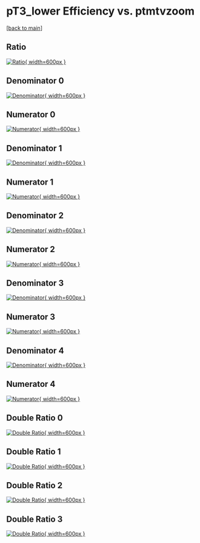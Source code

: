 # pT3_lower Efficiency vs. ptmtvzoom

[[back to main](./)]



## Ratio

[![Ratio](../mtv/var/pT3_lower_loweta_0_1_eff_ptmtvzoom.png){ width=600px }](../mtv/var/pT3_lower_loweta_0_1_eff_ptmtvzoom.pdf)

## Denominator 0

[![Denominator](../mtv/den/pT3_lower_loweta_0_1_eff_ptmtvzoom_den0.png){ width=600px }](../mtv/den/pT3_lower_loweta_0_1_eff_ptmtvzoom_den0.pdf)

## Numerator 0

[![Numerator](../mtv/num/pT3_lower_loweta_0_1_eff_ptmtvzoom_num0.png){ width=600px }](../mtv/num/pT3_lower_loweta_0_1_eff_ptmtvzoom_num0.pdf)

## Denominator 1

[![Denominator](../mtv/den/pT3_lower_loweta_0_1_eff_ptmtvzoom_den1.png){ width=600px }](../mtv/den/pT3_lower_loweta_0_1_eff_ptmtvzoom_den1.pdf)

## Numerator 1

[![Numerator](../mtv/num/pT3_lower_loweta_0_1_eff_ptmtvzoom_num1.png){ width=600px }](../mtv/num/pT3_lower_loweta_0_1_eff_ptmtvzoom_num1.pdf)

## Denominator 2

[![Denominator](../mtv/den/pT3_lower_loweta_0_1_eff_ptmtvzoom_den2.png){ width=600px }](../mtv/den/pT3_lower_loweta_0_1_eff_ptmtvzoom_den2.pdf)

## Numerator 2

[![Numerator](../mtv/num/pT3_lower_loweta_0_1_eff_ptmtvzoom_num2.png){ width=600px }](../mtv/num/pT3_lower_loweta_0_1_eff_ptmtvzoom_num2.pdf)

## Denominator 3

[![Denominator](../mtv/den/pT3_lower_loweta_0_1_eff_ptmtvzoom_den3.png){ width=600px }](../mtv/den/pT3_lower_loweta_0_1_eff_ptmtvzoom_den3.pdf)

## Numerator 3

[![Numerator](../mtv/num/pT3_lower_loweta_0_1_eff_ptmtvzoom_num3.png){ width=600px }](../mtv/num/pT3_lower_loweta_0_1_eff_ptmtvzoom_num3.pdf)

## Denominator 4

[![Denominator](../mtv/den/pT3_lower_loweta_0_1_eff_ptmtvzoom_den4.png){ width=600px }](../mtv/den/pT3_lower_loweta_0_1_eff_ptmtvzoom_den4.pdf)

## Numerator 4

[![Numerator](../mtv/num/pT3_lower_loweta_0_1_eff_ptmtvzoom_num4.png){ width=600px }](../mtv/num/pT3_lower_loweta_0_1_eff_ptmtvzoom_num4.pdf)

## Double Ratio 0

[![Double Ratio](../mtv/ratio/pT3_lower_loweta_0_1_eff_ptmtvzoom_ratio0.png){ width=600px }](../mtv/ratio/pT3_lower_loweta_0_1_eff_ptmtvzoom_ratio0.pdf)

## Double Ratio 1

[![Double Ratio](../mtv/ratio/pT3_lower_loweta_0_1_eff_ptmtvzoom_ratio1.png){ width=600px }](../mtv/ratio/pT3_lower_loweta_0_1_eff_ptmtvzoom_ratio1.pdf)

## Double Ratio 2

[![Double Ratio](../mtv/ratio/pT3_lower_loweta_0_1_eff_ptmtvzoom_ratio2.png){ width=600px }](../mtv/ratio/pT3_lower_loweta_0_1_eff_ptmtvzoom_ratio2.pdf)

## Double Ratio 3

[![Double Ratio](../mtv/ratio/pT3_lower_loweta_0_1_eff_ptmtvzoom_ratio3.png){ width=600px }](../mtv/ratio/pT3_lower_loweta_0_1_eff_ptmtvzoom_ratio3.pdf)

